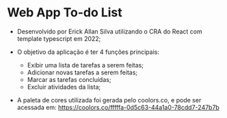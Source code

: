 # Web App To-do List

- Desenvolvido por Erick Allan Silva utilizando o CRA do React com template typescript em 2022;
- O objetivo da aplicação é ter 4 funções principais:
    - Exibir uma lista de tarefas a serem feitas;
    - Adicionar novas tarefas a serem feitas;
    - Marcar as tarefas concluídas;
    - Excluir atividades da lista;

- A paleta de cores utilizada foi gerada pelo coolors.co, e pode ser acessada em: https://coolors.co/fffffa-0d5c63-44a1a0-78cdd7-247b7b
